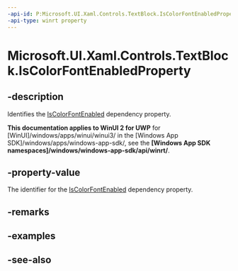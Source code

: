 ```yaml
---
-api-id: P:Microsoft.UI.Xaml.Controls.TextBlock.IsColorFontEnabledProperty
-api-type: winrt property
---
```


<!-- Property syntax
public Windows.UI.Xaml.DependencyProperty IsColorFontEnabledProperty { get; }
-->

# Microsoft.UI.Xaml.Controls.TextBlock.IsColorFontEnabledProperty

## -description
Identifies the [IsColorFontEnabled](textblock_iscolorfontenabled.md) dependency property.

**This documentation applies to WinUI 2 for UWP** for [WinUI]/windows/apps/winui/winui3/ in the [Windows App SDK]/windows/apps/windows-app-sdk/, see the **[Windows App SDK namespaces]/windows/windows-app-sdk/api/winrt/**.

## -property-value
The identifier for the [IsColorFontEnabled](textblock_iscolorfontenabled.md) dependency property.

## -remarks

## -examples

## -see-also
